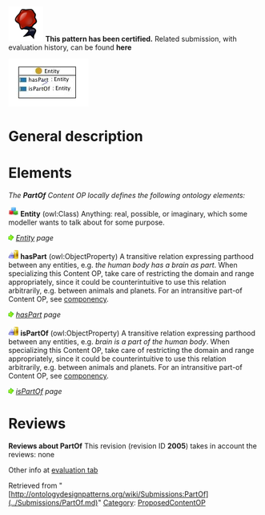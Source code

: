 [![](../images/thumb/b/b5/Certified.png/70px-Certified.png)](../Image/Certified.png.md "Certified.png") __This pattern has been certified.__
Related submission, with evaluation history, can be found __here__






[![Image:partof.jpg](../images/b/b4/Partof.jpg)](../Image/Partof.jpg.md "Image:partof.jpg")




#  General description


  




#  Elements


_The __PartOf__ Content OP locally defines the following ontology elements:_




[![Class](../images/thumb/2/27/Class.gif/20px-Class.gif)](../Image/Class.gif.md "Class") __Entity__ (owl:Class) Anything: real, possible, or imaginary, which some modeller wants to talk about for some purpose. 



 [![](../images/thumb/8/87/ArrowRight.gif/11px-ArrowRight.gif)](../Image/ArrowRight.gif.md "ArrowRight.gif") _[Entity](../Submissions/PartOf/Entity.md "Submissions:PartOf/Entity") page_

[![ObjectProperty](../images/thumb/c/c3/ObjectProperty.gif/20px-ObjectProperty.gif)](../Image/ObjectProperty.gif.md "ObjectProperty") __hasPart__ (owl:ObjectProperty) A transitive relation expressing parthood between any entities, e.g. _the human body has a brain as part_. When specializing this Content OP, take care of restricting the domain and range appropriately, since it could be counterintuitive to use this relation arbitrarily, e.g. between animals and planets. For an intransitive part-of Content OP, see  [componency](../Submissions/Componency.md "Submissions:Componency"). 



 [![](../images/thumb/8/87/ArrowRight.gif/11px-ArrowRight.gif)](../Image/ArrowRight.gif.md "ArrowRight.gif") _[hasPart](../Submissions/PartOf/hasPart.md "Submissions:PartOf/hasPart") page_

[![ObjectProperty](../images/thumb/c/c3/ObjectProperty.gif/20px-ObjectProperty.gif)](../Image/ObjectProperty.gif.md "ObjectProperty") __isPartOf__ (owl:ObjectProperty) A transitive relation expressing parthood between any entities, e.g. _brain is a part of the human body_. When specializing this Content OP, take care of restricting the domain and range appropriately, since it could be counterintuitive to use this relation arbitrarily, e.g. between animals and planets. For an intransitive part-of Content OP, see  [componency](../Submissions/Componency.md "Submissions:Componency"). 



 [![](../images/thumb/8/87/ArrowRight.gif/11px-ArrowRight.gif)](../Image/ArrowRight.gif.md "ArrowRight.gif") _[isPartOf](../Submissions/PartOf/isPartOf.md "Submissions:PartOf/isPartOf") page_
#  Reviews



__Reviews about PartOf__
This revision (revision ID __2005__) takes in account the reviews: none


Other info at [evaluation tab](http://ontologydesignpatterns.org/wiki/index.php?title=Submissions:PartOf&action=evaluation "http://ontologydesignpatterns.org/wiki/index.php?title=Submissions:PartOf&action=evaluation")






Retrieved from "[http://ontologydesignpatterns.org/wiki/Submissions:PartOf](../Submissions/PartOf.md)"
 [Category](http://ontologydesignpatterns.org/wiki/Special:Categories "Special:Categories"): [ProposedContentOP](../Category/ProposedContentOP.md "Category:ProposedContentOP")